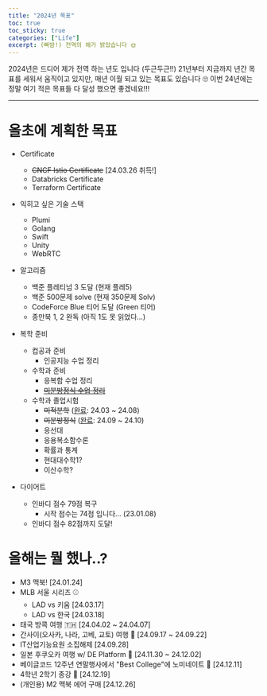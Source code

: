 ```yaml
---
title: "2024년 목표"
toc: true
toc_sticky: true
categories: ["Life"]
excerpt: (빠밤!) 전역의 해가 밝았습니다 🌞
---
```


2024년은 드디어 제가 전역 하는 년도 입니다 (두근두근!!) 21년부터 지금까지 년간 목표를 세워서 움직이고 있지만, 매년 이월 되고 있는 목표도 있습니다 🙄 이번 24년에는 정말 여기 적은 목표들 다 달성 했으면 좋겠네요!!!

<hr/>

# 올초에 계획한 목표

- Certificate
  - ~~CNCF Istio Certificate~~ [24.03.26 취득!]
  - Databricks Certificate
  - Terraform Certificate

- 익히고 싶은 기술 스택
  - Plumi
  - Golang
  - Swift
  - Unity
  - WebRTC

- 알고리즘
  - 백준 플레티넘 3 도달 (현재 플레5)
  - 백준 500문제 solve (현재 350문제 Solv)
  - CodeForce Blue 티어 도달 (Green 티어)
  - 종만북 1, 2 완독 (아직 1도 못 읽었다...)

- 복학 준비
  - 컵공과 준비
    - 인공지능 수업 정리
  - 수학과 준비
    - 응복함 수업 정리
    - ~~[미분방정식 수업 정리](categories/differential-equations)~~
  - 수학과 졸업시험
    - ~~미적분학~~ ([완료](/2024/08/15/thoughts-I-had-while-studying-calculus-again/): 24.03 ~ 24.08)
    - ~~미분방정식~~ ([완료](categories/differential-equations): 24.09 ~ 24.10)
    - 응선대
    - 응용복소함수론
    - 확률과 통계
    - 현대대수학1?
    - 이산수학?

- 다이어트
  - 인바디 점수 79점 복구
    - 시작 점수는 74점 입니다... (23.01.08)
  - 인바디 점수 82점까지 도달!

# 올해는 뭘 했나..?

- M3 맥북! [24.01.24]
- MLB 서울 시리즈 ⚾️
  - LAD vs 키움 [24.03.17]
  - LAD vs 한국 [24.03.18]
- 태국 방콕 여행 🇹🇭 [24.04.02 ~ 24.04.07]
- 간사이(오사카, 나라, 고베, 교토) 여행 🏯 [24.09.17 ~ 24.09.22]
- IT산업기능요원 소집해제 [24.09.28]
- 일본 후쿠오카 여행 w/ DE Platform 🍜 [24.11.30 ~ 24.12.02]
- 베이글코드 12주년 연말행사에서 "Best College"에 노미네이트 🥺 [24.12.11]
- 4학년 2학기 종강 🥳	[24.12.19]
- (개인용) M2 맥북 에어 구매 [24.12.26]
